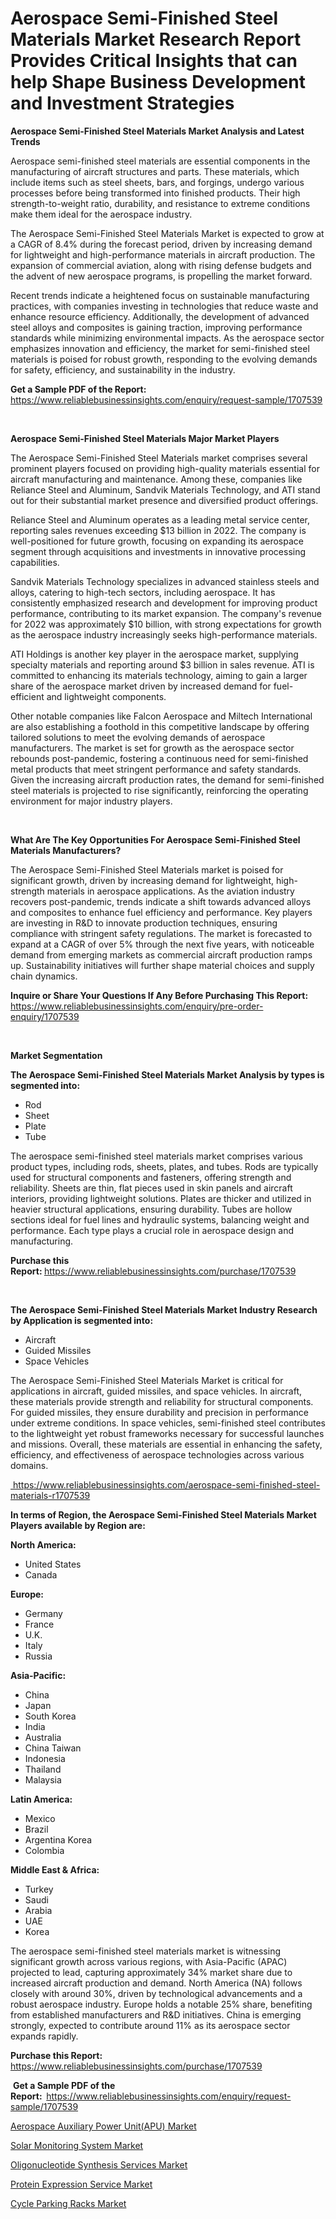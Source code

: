 <p><h1>Aerospace Semi-Finished Steel Materials Market Research Report Provides Critical Insights that can help Shape Business Development and Investment Strategies</h1></p><p><strong>Aerospace Semi-Finished Steel Materials Market Analysis and Latest Trends</strong></p>
<p><p>Aerospace semi-finished steel materials are essential components in the manufacturing of aircraft structures and parts. These materials, which include items such as steel sheets, bars, and forgings, undergo various processes before being transformed into finished products. Their high strength-to-weight ratio, durability, and resistance to extreme conditions make them ideal for the aerospace industry.</p><p>The Aerospace Semi-Finished Steel Materials Market is expected to grow at a CAGR of 8.4% during the forecast period, driven by increasing demand for lightweight and high-performance materials in aircraft production. The expansion of commercial aviation, along with rising defense budgets and the advent of new aerospace programs, is propelling the market forward. </p><p>Recent trends indicate a heightened focus on sustainable manufacturing practices, with companies investing in technologies that reduce waste and enhance resource efficiency. Additionally, the development of advanced steel alloys and composites is gaining traction, improving performance standards while minimizing environmental impacts. As the aerospace sector emphasizes innovation and efficiency, the market for semi-finished steel materials is poised for robust growth, responding to the evolving demands for safety, efficiency, and sustainability in the industry.</p></p>
<p><strong>Get a Sample PDF of the Report:&nbsp;</strong> <a href="https://www.reliablebusinessinsights.com/enquiry/request-sample/1707539?utm_campaign=113&utm_medium=2&utm_source=Github&utm_content=ia&utm_term=07102024&utm_id=aerospace-semi-finished-steel-materials">https://www.reliablebusinessinsights.com/enquiry/request-sample/1707539</a></p>
<p>&nbsp;</p>
<p><strong>Aerospace Semi-Finished Steel Materials Major Market Players</strong></p>
<p><p>The Aerospace Semi-Finished Steel Materials market comprises several prominent players focused on providing high-quality materials essential for aircraft manufacturing and maintenance. Among these, companies like Reliance Steel and Aluminum, Sandvik Materials Technology, and ATI stand out for their substantial market presence and diversified product offerings.</p><p>Reliance Steel and Aluminum operates as a leading metal service center, reporting sales revenues exceeding $13 billion in 2022. The company is well-positioned for future growth, focusing on expanding its aerospace segment through acquisitions and investments in innovative processing capabilities.</p><p>Sandvik Materials Technology specializes in advanced stainless steels and alloys, catering to high-tech sectors, including aerospace. It has consistently emphasized research and development for improving product performance, contributing to its market expansion. The company's revenue for 2022 was approximately $10 billion, with strong expectations for growth as the aerospace industry increasingly seeks high-performance materials.</p><p>ATI Holdings is another key player in the aerospace market, supplying specialty materials and reporting around $3 billion in sales revenue. ATI is committed to enhancing its materials technology, aiming to gain a larger share of the aerospace market driven by increased demand for fuel-efficient and lightweight components.</p><p>Other notable companies like Falcon Aerospace and Miltech International are also establishing a foothold in this competitive landscape by offering tailored solutions to meet the evolving demands of aerospace manufacturers. The market is set for growth as the aerospace sector rebounds post-pandemic, fostering a continuous need for semi-finished metal products that meet stringent performance and safety standards. Given the increasing aircraft production rates, the demand for semi-finished steel materials is projected to rise significantly, reinforcing the operating environment for major industry players.</p></p>
<p>&nbsp;</p>
<p><strong>What Are The Key Opportunities For Aerospace Semi-Finished Steel Materials Manufacturers?</strong></p>
<p><p>The Aerospace Semi-Finished Steel Materials market is poised for significant growth, driven by increasing demand for lightweight, high-strength materials in aerospace applications. As the aviation industry recovers post-pandemic, trends indicate a shift towards advanced alloys and composites to enhance fuel efficiency and performance. Key players are investing in R&D to innovate production techniques, ensuring compliance with stringent safety regulations. The market is forecasted to expand at a CAGR of over 5% through the next five years, with noticeable demand from emerging markets as commercial aircraft production ramps up. Sustainability initiatives will further shape material choices and supply chain dynamics.</p></p>
<p><strong>Inquire or Share Your Questions If Any Before Purchasing This Report:</strong> <a href="https://www.reliablebusinessinsights.com/enquiry/pre-order-enquiry/1707539?utm_campaign=113&utm_medium=2&utm_source=Github&utm_content=ia&utm_term=07102024&utm_id=aerospace-semi-finished-steel-materials">https://www.reliablebusinessinsights.com/enquiry/pre-order-enquiry/1707539</a></p>
<p>&nbsp;</p>
<p><strong>Market Segmentation</strong></p>
<p><strong>The Aerospace Semi-Finished Steel Materials Market Analysis by types is segmented into:</strong></p>
<p><ul><li>Rod</li><li>Sheet</li><li>Plate</li><li>Tube</li></ul></p>
<p><p>The aerospace semi-finished steel materials market comprises various product types, including rods, sheets, plates, and tubes. Rods are typically used for structural components and fasteners, offering strength and reliability. Sheets are thin, flat pieces used in skin panels and aircraft interiors, providing lightweight solutions. Plates are thicker and utilized in heavier structural applications, ensuring durability. Tubes are hollow sections ideal for fuel lines and hydraulic systems, balancing weight and performance. Each type plays a crucial role in aerospace design and manufacturing.</p></p>
<p><strong>Purchase this Report:&nbsp;</strong><a href="https://www.reliablebusinessinsights.com/purchase/1707539?utm_campaign=113&utm_medium=2&utm_source=Github&utm_content=ia&utm_term=07102024&utm_id=aerospace-semi-finished-steel-materials">https://www.reliablebusinessinsights.com/purchase/1707539</a></p>
<p>&nbsp;</p>
<p><strong>The Aerospace Semi-Finished Steel Materials Market Industry Research by Application is segmented into:</strong></p>
<p><ul><li>Aircraft</li><li>Guided Missiles</li><li>Space Vehicles</li></ul></p>
<p><p>The Aerospace Semi-Finished Steel Materials Market is critical for applications in aircraft, guided missiles, and space vehicles. In aircraft, these materials provide strength and reliability for structural components. For guided missiles, they ensure durability and precision in performance under extreme conditions. In space vehicles, semi-finished steel contributes to the lightweight yet robust frameworks necessary for successful launches and missions. Overall, these materials are essential in enhancing the safety, efficiency, and effectiveness of aerospace technologies across various domains.</p></p>
<p><a href="https://www.reliablebusinessinsights.com/aerospace-semi-finished-steel-materials-r1707539?utm_campaign=113&utm_medium=2&utm_source=Github&utm_content=ia&utm_term=07102024&utm_id=aerospace-semi-finished-steel-materials">&nbsp;https://www.reliablebusinessinsights.com/aerospace-semi-finished-steel-materials-r1707539</a></p>
<p><strong>In terms of Region, the Aerospace Semi-Finished Steel Materials Market Players available by Region are:</strong></p>
<p>
    <p> <strong> North America: </strong>
        <ul>
            <li>United States</li>
            <li>Canada</li>
        </ul>
        </p> 
    <p> <strong> Europe: </strong>
        <ul>
            <li>Germany</li>
            <li>France</li>
            <li>U.K.</li>
            <li>Italy</li>
            <li>Russia</li>
        </ul>
        </p> 
    <p> <strong> Asia-Pacific: </strong>
        <ul>
            <li>China</li>
            <li>Japan</li>
            <li>South Korea</li>
            <li>India</li>
            <li>Australia</li>
            <li>China Taiwan</li>
            <li>Indonesia</li>
            <li>Thailand</li>
            <li>Malaysia</li>
        </ul>
        </p> 
    <p> <strong> Latin America: </strong>
        <ul>
            <li>Mexico</li>
            <li>Brazil</li>
            <li>Argentina Korea</li>
            <li>Colombia</li>
        </ul>
        </p> 
    <p> <strong> Middle East & Africa: </strong>
        <ul>
            <li>Turkey</li>
            <li>Saudi</li>
            <li>Arabia</li>
            <li>UAE</li>
            <li>Korea</li>
        </ul>
    </p>
    </p>
<p><p>The aerospace semi-finished steel materials market is witnessing significant growth across various regions, with Asia-Pacific (APAC) projected to lead, capturing approximately 34% market share due to increased aircraft production and demand. North America (NA) follows closely with around 30%, driven by technological advancements and a robust aerospace industry. Europe holds a notable 25% share, benefiting from established manufacturers and R&D initiatives. China is emerging strongly, expected to contribute around 11% as its aerospace sector expands rapidly.</p></p>
<p><strong>Purchase this Report: </strong><a href="https://www.reliablebusinessinsights.com/purchase/1707539?utm_campaign=113&utm_medium=2&utm_source=Github&utm_content=ia&utm_term=07102024&utm_id=aerospace-semi-finished-steel-materials">https://www.reliablebusinessinsights.com/purchase/1707539</a></p>
<p>&nbsp;<strong>Get a Sample PDF of the Report:&nbsp;&nbsp;</strong><a href="https://www.reliablebusinessinsights.com/enquiry/request-sample/1707539?utm_campaign=113&utm_medium=2&utm_source=Github&utm_content=ia&utm_term=07102024&utm_id=aerospace-semi-finished-steel-materials">https://www.reliablebusinessinsights.com/enquiry/request-sample/1707539</a></p>
<p><strong></strong></p>
<p><p><a href="https://github.com/ShaheenRoz/Market-Research-Report-List-1/blob/main/aerospace-auxiliary-power-unitapu-market.md?utm_campaign=113&utm_medium=2&utm_source=Github&utm_content=ia&utm_term=07102024&utm_id=aerospace-semi-finished-steel-materials">Aerospace Auxiliary Power Unit(APU) Market</a></p><p><a href="https://issuu.com/reportprime-2/docs/solar-monitoring-system-market-size_2f9fca0fe5b9d6?utm_campaign=113&utm_medium=2&utm_source=Github&utm_content=ia&utm_term=07102024&utm_id=aerospace-semi-finished-steel-materials">Solar Monitoring System Market</a></p><p><a href="https://www.linkedin.com/pulse/oligonucleotide-synthesis-services-market-share-size-trends-d8u7e?utm_campaign=113&utm_medium=2&utm_source=Github&utm_content=ia&utm_term=07102024&utm_id=aerospace-semi-finished-steel-materials">Oligonucleotide Synthesis Services Market</a></p><p><a href="https://www.linkedin.com/pulse/evaluating-global-protein-expression-service-market-trends-ymoje?utm_campaign=113&utm_medium=2&utm_source=Github&utm_content=ia&utm_term=07102024&utm_id=aerospace-semi-finished-steel-materials">Protein Expression Service Market</a></p><p><a href="https://github.com/Elvirademiri584/Market-Research-Report-List-1/blob/main/cycle-parking-racks-market.md?utm_campaign=113&utm_medium=2&utm_source=Github&utm_content=ia&utm_term=07102024&utm_id=aerospace-semi-finished-steel-materials">Cycle Parking Racks Market</a></p></p>